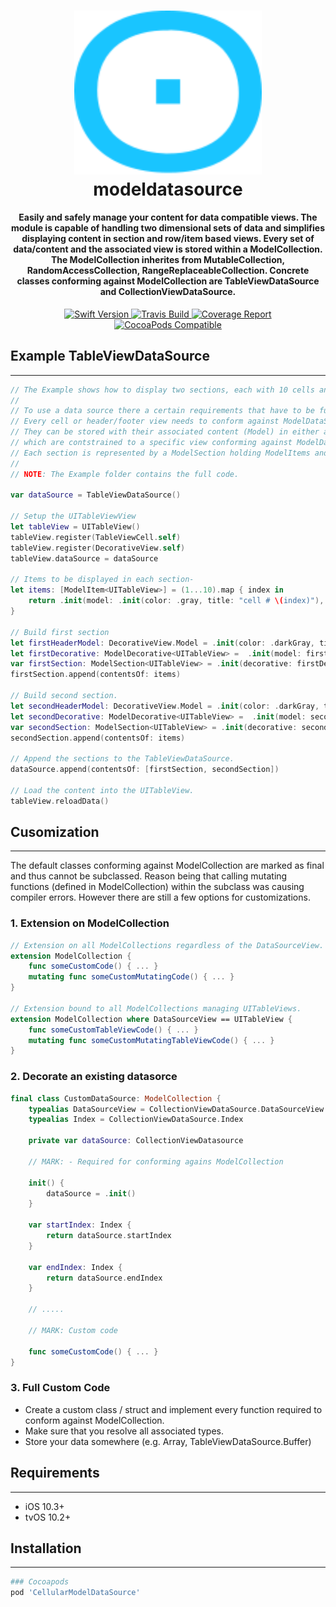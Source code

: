 <!-- markdownlint-disable MD002 MD033 MD041 -->
<h1 align="center">
  <a href="https://cellular.de">
    <img src="./.github/cellular.svg" width="300" max-width="50%">
  </a>
  <br>modeldatasource<br>
</h1>


<h4 align="center">
Easily and safely manage your content for data compatible views. The module is capable of handling two dimensional sets of data and simplifies displaying content in section and row/item based views.
Every set of data/content and the associated view is stored within a ModelCollection. The ModelCollection inherites from MutableCollection, RandomAccessCollection, RangeReplaceableCollection. Concrete classes conforming against ModelCollection are TableViewDataSource and CollectionViewDataSource.
</h4>

<p align="center">
    <a href="https://swift.org">
        <img src="https://img.shields.io/badge/swift-5.0-orange.svg?style=flat" alt="Swift Version">
    </a>
    <a href="http://travis-ci.com/cellular/modeldatasource-swift/">
        <img src="https://img.shields.io/travis/com/cellular/networking-swift.svg" alt="Travis Build">
    </a>
    <a href="https://codecov.io/gh/cellular/modeldatasource-swift">
        <img src="https://codecov.io/gh/cellular/modeldatasource-swift/branch/master/graph/badge.svg" alt="Coverage Report">
    </a>
    <a href="https://cocoapods.org/pods/CellularModelDataSource">
        <img src="https://img.shields.io/cocoapods/v/CellularModelDataSource.svg" alt="CocoaPods Compatible">
    </a>
    
</p>

<!-- markdownlint-enable MD033 -->

## Example TableViewDataSource
---

```swift
// The Example shows how to display two sections, each with 10 cells and a header.
//
// To use a data source there a certain requirements that have to be fulfilled:
// Every cell or header/footer view needs to conform against ModelDataSourceViewDisplayable. 
// They can be stored with their associated content (Model) in either a ModelItem or ModelDecorative
// which are contstrained to a specific view conforming against ModelDataSourceView (e.g. UITableView). 
// Each section is represented by a ModelSection holding ModelItems and ModelDecoratives.
//
// NOTE: The Example folder contains the full code.

var dataSource = TableViewDataSource()

// Setup the UITableViewView
let tableView = UITableView()
tableView.register(TableViewCell.self)
tableView.register(DecorativeView.self)
tableView.dataSource = dataSource

// Items to be displayed in each section-
let items: [ModelItem<UITableView>] = (1...10).map { index in
    return .init(model: .init(color: .gray, title: "cell # \(index)"), cell: TableViewCell.self)
}

// Build first section
let firstHeaderModel: DecorativeView.Model = .init(color: .darkGray, title: "Header 1")
let firstDecorative: ModelDecorative<UITableView> =  .init(model: firstHeaderModel, view: DecorativeView.self)
var firstSection: ModelSection<UITableView> = .init(decorative: firstDecorative, kind: .header)
firstSection.append(contentsOf: items)

// Build second section.
let secondHeaderModel: DecorativeView.Model = .init(color: .darkGray, title: "Header 2")
let secondDecorative: ModelDecorative<UITableView> =  .init(model: secondHeaderModel, view: DecorativeView.self)
var secondSection: ModelSection<UITableView> = .init(decorative: secondDecorative, kind: .header)
secondSection.append(contentsOf: items)

// Append the sections to the TableViewDataSource.
dataSource.append(contentsOf: [firstSection, secondSection])

// Load the content into the UITableView.
tableView.reloadData()

```

## Cusomization
---
The default classes conforming against ModelCollection are marked as final and thus cannot be subclassed. Reason being that calling mutating functions (defined in ModelCollection) within the subclass was causing compiler errors. However there are still a few options for customizations.

### 1. Extension on ModelCollection
```swift
// Extension on all ModelCollections regardless of the DataSourceView.
extension ModelCollection {
    func someCustomCode() { ... }
    mutating func someCustomMutatingCode() { ... }
}

// Extension bound to all ModelCollections managing UITableViews.
extension ModelCollection where DataSourceView == UITableView {
    func someCustomTableViewCode() { ... }
    mutating func someCustomMutatingTableViewCode() { ... }
}

```
### 2. Decorate an existing datasorce
```swift
final class CustomDataSource: ModelCollection {
    typealias DataSourceView = CollectionViewDataSource.DataSourceView
    typealias Index = CollectionViewDataSource.Index
    
    private var dataSource: CollectionViewDatasource

    // MARK: - Required for conforming agains ModelCollection

    init() {
        dataSource = .init()
    }

    var startIndex: Index {
        return dataSource.startIndex
    }

    var endIndex: Index {
        return dataSource.endIndex
    }
    
    // ..... 

    // MARK: Custom code

    func someCustomCode() { ... }
}
```
### 3. Full Custom Code
* Create a custom class / struct and implement every function required to conform against ModelCollection. 
* Make sure that you resolve all associated types.
* Store your data somewhere (e.g. Array, TableViewDataSource.Buffer)

## Requirements
---
* iOS 10.3+
* tvOS 10.2+

## Installation
---

```ruby
### Cocoapods
pod 'CellularModelDataSource'
```